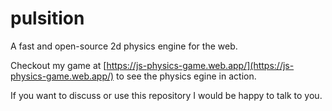 # pulsition
A fast and open-source 2d physics engine for the web.

Checkout my game at [https://js-physics-game.web.app/](https://js-physics-game.web.app/) to see the physics egine in action.

If you want to discuss or use this repository I would be happy to talk to you.
